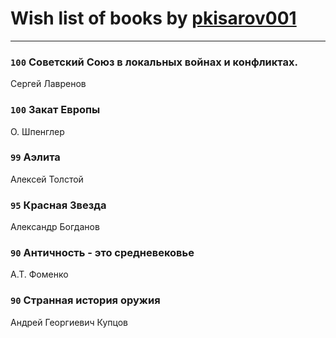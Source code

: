 # Wish list of books by [pkisarov001](http://openid.yandex.ru/pkisarov001/)
---

### `100` Советский Союз в локальных войнах и конфликтах.
Сергей Лавренов

### `100` Закат Европы
О. Шпенглер

### `99` Аэлита
Алексей Толстой

### `95` Красная Звезда
Александр Богданов

### `90` Античность - это средневековье
А.Т. Фоменко

### `90` Странная история оружия
Андрей Георгиевич Купцов

